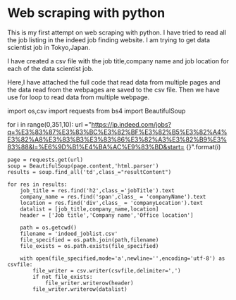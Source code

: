 # Web scraping with python
This is my first attempt on web scraping with python.
I have tried to read all the job listing in the indeed job finding website.
I am trying to get data scientist job in Tokyo,Japan.

I have created a csv file with the job title,company name and job location for each of the data scientist job.

Here,I have attached the full code that read data from multiple pages and the data read from the webpages are saved to the csv file.
Then we have use for loop to read data from multiple webpage.




import os,csv
import requests
from bs4 import BeautifulSoup

for i in range(0,351,10):
    url ="https://jp.indeed.com/jobs?q=%E3%83%87%E3%83%BC%E3%82%BF%E3%82%B5%E3%82%A4%E3%82%A8%E3%83%B3%E3%83%86%E3%82%A3%E3%82%B9%E3%83%88&l=%E6%9D%B1%E4%BA%AC%E9%83%BD&start=               {}".format(i)
    
    page = requests.get(url)  
    soup = BeautifulSoup(page.content,'html.parser')
    results = soup.find_all('td',class_="resultContent")
    
    for res in results:      
        job_title = res.find('h2',class_='jobTitle').text
        company_name = res.find('span',class_ = 'companyName').text
        location = res.find('div',class_ = 'companyLocation').text
        datalist = [job_title,company_name,location]
        header = ['Job title','Company name','Office location']

        path = os.getcwd()
        filename = 'indeed_joblist.csv'
        file_specified = os.path.join(path,filename)
        file_exists = os.path.exists(file_specified)

        with open(file_specified,mode='a',newline='',encoding='utf-8') as csvfile:
            file_writer = csv.writer(csvfile,delimiter=',')
            if not file_exists:
                file_writer.writerow(header)
            file_writer.writerow(datalist)
